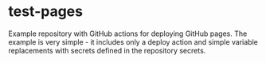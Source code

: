 # test-pages
Example repository with GitHub actions for deploying GitHub pages. 
The example is very simple - it includes only a deploy action and simple variable replacements with secrets defined in the repository secrets.
